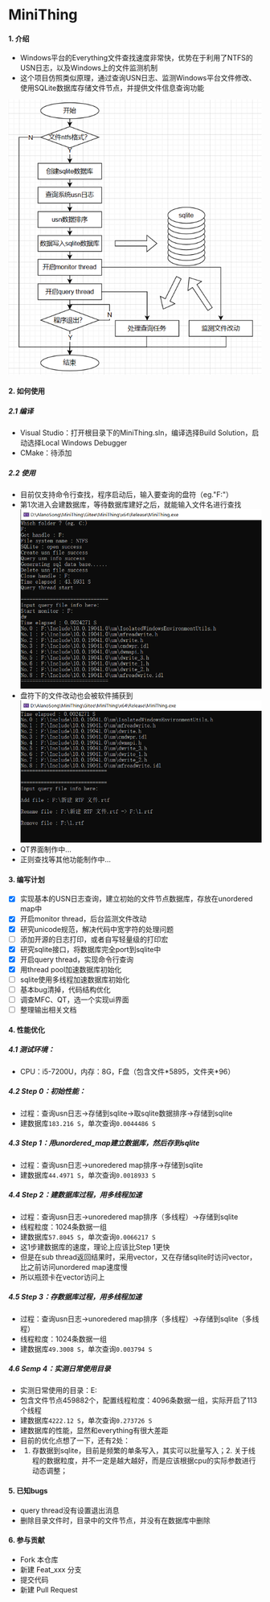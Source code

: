 # MiniThing

#### 1. 介绍
- Windows平台的Everything文件查找速度非常快，优势在于利用了NTFS的USN日志，以及Windows上的文件监测机制
- 这个项目仿照类似原理，通过查询USN日志、监测Windows平台文件修改、使用SQLite数据库存储文件节点，并提供文件信息查询功能

![](./Docs/Pictures/Architecture.png)

#### 2. 如何使用
##### 2.1 编译
- Visual Studio：打开根目录下的MiniThing.sln，编译选择Build Solution，启动选择Local Windows Debugger
- CMake：待添加
##### 2.2 使用
- 目前仅支持命令行查找，程序启动后，输入要查询的盘符（eg."F:"）
- 第1次进入会建数据库，等待数据库建好之后，就能输入文件名进行查找
![](./Docs/Pictures/Use0.png)
- 盘符下的文件改动也会被软件捕获到
![](./Docs/Pictures/Use1.png)
- QT界面制作中...
- 正则查找等其他功能制作中...

#### 3. 编写计划
- [x] 实现基本的USN日志查询，建立初始的文件节点数据库，存放在unordered map中
- [x] 开启monitor thread，后台监测文件改动
- [x] 研究unicode规范，解决代码中宽字符的处理问题
- [ ] 添加开源的日志打印，或者自写轻量级的打印宏
- [x] 研究sqlite接口，将数据库完全port到sqlite中
- [x] 开启query thread，实现命令行查询
- [x] 用thread pool加速数据库初始化
- [ ] sqlite使用多线程加速数据库初始化
- [ ] 基本bug清掉，代码结构优化
- [ ] 调查MFC、QT，选一个实现ui界面
- [ ] 整理输出相关文档

#### 4. 性能优化
##### 4.1 测试环境：
- CPU：i5-7200U，内存：8G，F盘（包含文件\*5895，文件夹\*96）
##### 4.2 Step 0：初始性能：
- 过程：查询usn日志->存储到sqlite->取sqlite数据排序->存储到sqlite
- 建数据库`183.216 S`，单次查询`0.0044486 S`
##### 4.3 Step 1：用unordered_map建立数据库，然后存到sqlite
- 过程：查询usn日志->unoredered map排序->存储到sqlite
- 建数据库`44.4971 S`，单次查询`0.0018933 S`
##### 4.4 Step 2：建数据库过程，用多线程加速
- 过程：查询usn日志->unoredered map排序（多线程）->存储到sqlite
- 线程粒度：1024条数据一组
- 建数据库`57.8045 S`，单次查询`0.0066217 S`
- 这1步建数据库的速度，理论上应该比Step 1更快
- 但是在sub thread返回结果时，采用vector，又在存储sqlite时访问vector，比之前访问unordered map速度慢
- 所以瓶颈卡在vector访问上
##### 4.5 Step 3：存数据库过程，用多线程加速
- 过程：查询usn日志->unoredered map排序（多线程）->存储到sqlite（多线程）
- 线程粒度：1024条数据一组
- 建数据库`49.3008 S`，单次查询`0.003794 S`
##### 4.6 Semp 4：实测日常使用目录
- 实测日常使用的目录：E:
- 包含文件节点459882个，配置线程粒度：4096条数据一组，实际开启了113个线程
- 建数据库`4222.12 S`，单次查询`0.273726 S`
- 建数据库的性能，显然和everything有很大差距
- 目前的优化点想了一下，还有2处：
- 1. 存数据到sqlite，目前是频繁的单条写入，其实可以批量写入；2. 关于线程的数据粒度，并不一定是越大越好，而是应该根据cpu的实际参数进行动态调整；

#### 5. 已知bugs
- query thread没有设置退出消息
- 删除目录文件时，目录中的文件节点，并没有在数据库中删除

#### 6. 参与贡献
- Fork 本仓库
- 新建 Feat_xxx 分支
- 提交代码
- 新建 Pull Request